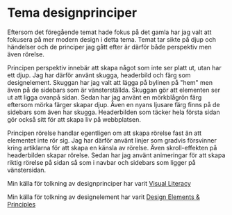 ---
---

Tema designprinciper
=======================

Eftersom det föregående temat hade fokus på det gamla har jag valt att fokusera på mer modern design i detta tema. Temat tar sikte på djup och händelser och de principer jag gått efter är därför både perspektiv men även rörelse.

Principen perspektiv innebär att skapa något som inte ser platt ut, utan har ett djup. Jag har därför använt skugga, headerbild och färg som designelement. Skuggan har jag valt att lägga på bylinen på "hem" men även på de sidebars som är vänsterställda. Skuggan gör att elementen ser ut att ligga ovanpå sidan. Sedan har jag använt en mörkblågrön färg eftersom mörka färger skapar djup. Även en nyans ljusare färg finns på de sidebars som även har skugga. Headerbilden som täcker hela första sidan gör också sitt för att skapa liv på webbplatsen.

Principen rörelse handlar egentligen om att skapa rörelse fast än att elementet inte rör sig. Jag har därför använt linjer som gradvis försvinner kring artiklarna för att skapa en känsla av rörelse. Även skroll-effekten på headerbilden skapar rörelse. Sedan har jag använt animeringar för att skapa riktig rörelse på sidan så som i navbar och sidebars som ligger på vänstersidan.

Min källa för tolkning av designprinciper har varit  [Visual Literacy](https://dbwebb.se/article/vl.pdf)

Min källa för tolkning av designelement har varit  [Design Elements & Principles](https://www.canva.com/learn/design-elements-principles/)
